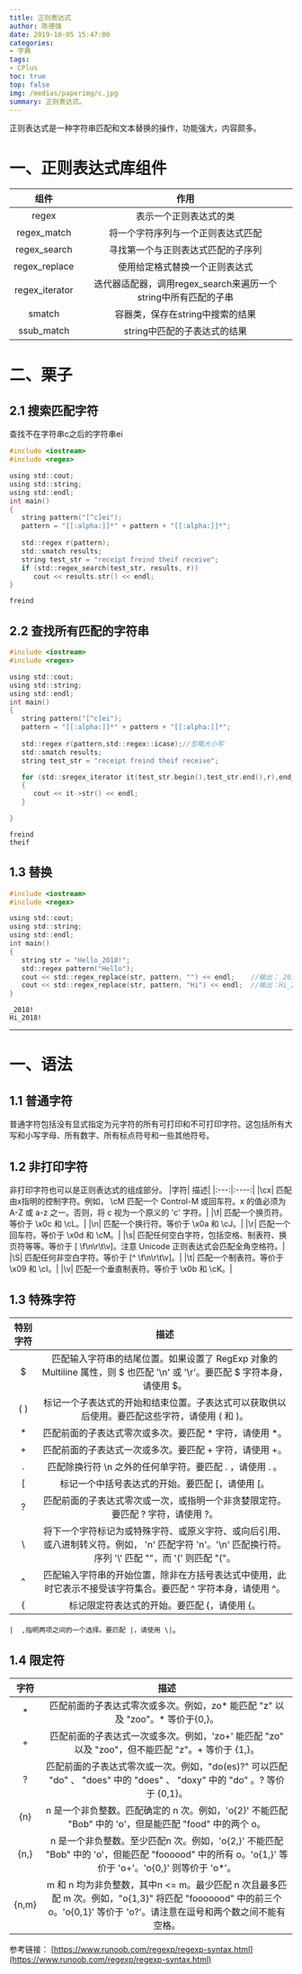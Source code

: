 ```yaml
---
title: 正则表达式
author: 陈德强
date: 2019-10-05 15:47:00
categories:
- 字典
tags:
- CPlus
toc: true
top: false
img: /medias/paperimg/c.jpg
summary: 正则表达式。
---
```



正则表达式是一种字符串匹配和文本替换的操作，功能强大，内容颇多。
# 一、正则表达式库组件
|组件|作用|
|:---:|:----:|
|regex|表示一个正则表达式的类|
|regex_match|将一个字符序列与一个正则表达式匹配|
|regex_search|寻找第一个与正则表达式匹配的子序列|
|regex_replace|使用给定格式替换一个正则表达式|
|regex_iterator|迭代器适配器，调用regex_search来遍历一个string中所有匹配的子串|
|smatch|容器类，保存在string中搜索的结果|
|ssub_match|string中匹配的子表达式的结果|
#  二、栗子
## 2.1 搜索匹配字符
查找不在字符串c之后的字符串ei
```c
#include <iostream>
#include <regex>

using std::cout;
using std::string;
using std::endl;
int main()
{
   string pattern("[^c]ei");
   pattern = "[[:alpha:]]*" + pattern + "[[:alpha:]]*";
  
   std::regex r(pattern);
   std::smatch results;
   string test_str = "receipt freind theif receive";
   if (std::regex_search(test_str, results, r))
      cout << results.str() << endl;
}
```
```
freind 
```
## 2.2 查找所有匹配的字符串
```c
#include <iostream>
#include <regex>

using std::cout;
using std::string;
using std::endl;
int main()
{
   string pattern("[^c]ei");
   pattern = "[[:alpha:]]*" + pattern + "[[:alpha:]]*";
  
   std::regex r(pattern,std::regex::icase);//忽略大小写
   std::smatch results;
   string test_str = "receipt freind theif receive";

   for (std::sregex_iterator it(test_str.begin(),test_str.end(),r),end_it;it!=end_it;++it )
   {
      cout << it->str() << endl;
   }

}
```
```
freind 
theif
```
## 1.3 替换
```c
#include <iostream>
#include <regex>

using std::cout;
using std::string;
using std::endl;
int main()
{
   string str = "Hello_2018!";
   std::regex pattern("Hello");
   cout << std::regex_replace(str, pattern, "") << endl;	//输出：_2018，将Hello替换为""
   cout << std::regex_replace(str, pattern, "Hi") << endl;	//输出：Hi_2018，将Hello替换为Hi
}
```
```
_2018!
Hi_2018!
```
----------------------------------------------------------------
# 一、语法
## 1.1 普通字符
普通字符包括没有显式指定为元字符的所有可打印和不可打印字符。这包括所有大写和小写字母、所有数字、所有标点符号和一些其他符号。
## 1.2 非打印字符
非打印字符也可以是正则表达式的组成部分。
|字符|	描述|
|:---:|:----:|
|\cx|	匹配由x指明的控制字符。例如， \cM 匹配一个 Control-M 或回车符。x 的值必须为 A-Z 或 a-z 之一。否则，将 c 视为一个原义的 'c' 字符。|
|\f|	匹配一个换页符。等价于 \x0c 和 \cL。|
|\n|	匹配一个换行符。等价于 \x0a 和 \cJ。|
|\r|	匹配一个回车符。等价于 \x0d 和 \cM。|
|\s|	匹配任何空白字符，包括空格、制表符、换页符等等。等价于 [ \f\n\r\t\v]。注意 Unicode 正则表达式会匹配全角空格符。|
|\S|	匹配任何非空白字符。等价于 [^ \f\n\r\t\v]。|
|\t|	匹配一个制表符。等价于 \x09 和 \cI。|
|\v|	匹配一个垂直制表符。等价于 \x0b 和 \cK。|
## 1.3 特殊字符
|特别字符|	描述|
|:---:|:----:|
|$|	匹配输入字符串的结尾位置。如果设置了 RegExp 对象的 Multiline 属性，则 $ 也匹配 '\n' 或 '\r'。要匹配 $ 字符本身，请使用 \$。|
|( )	|标记一个子表达式的开始和结束位置。子表达式可以获取供以后使用。要匹配这些字符，请使用 \( 和 \)。|
|*|	匹配前面的子表达式零次或多次。要匹配 * 字符，请使用 \*。|
|+|	匹配前面的子表达式一次或多次。要匹配 + 字符，请使用 \+。|
|.|	匹配除换行符 \n 之外的任何单字符。要匹配 . ，请使用 \. 。|
|[|	标记一个中括号表达式的开始。要匹配 [，请使用 \[。|
|?|	匹配前面的子表达式零次或一次，或指明一个非贪婪限定符。要匹配 ? 字符，请使用 \?。|
| \ |	将下一个字符标记为或特殊字符、或原义字符、或向后引用、或八进制转义符。例如， 'n' 匹配字符 'n'。'\n' 匹配换行符。序列 '\\' 匹配 "\"，而 '\(' 则匹配 "("。|
| ^ |	匹配输入字符串的开始位置，除非在方括号表达式中使用，此时它表示不接受该字符集合。要匹配 ^ 字符本身，请使用 \^。|
| { |	标记限定符表达式的开始。要匹配 {，请使用 \{。|

`|	,指明两项之间的一个选择。要匹配 |，请使用 \|`。
## 1.4 限定符
|字符|	描述|
|:---:|:----:|
|*|	匹配前面的子表达式零次或多次。例如，zo* 能匹配 "z" 以及 "zoo"。* 等价于{0,}。|
|+|	匹配前面的子表达式一次或多次。例如，'zo+' 能匹配 "zo" 以及 "zoo"，但不能匹配 "z"。+ 等价于 {1,}。|
|?	|匹配前面的子表达式零次或一次。例如，"do(es)?" 可以匹配 "do" 、 "does" 中的 "does" 、 "doxy" 中的 "do" 。? 等价于 {0,1}。|
|{n}|	n 是一个非负整数。匹配确定的 n 次。例如，'o{2}' 不能匹配 "Bob" 中的 'o'，但是能匹配 "food" 中的两个 o。|
|{n,}	|n 是一个非负整数。至少匹配n 次。例如，'o{2,}' 不能匹配 "Bob" 中的 'o'，但能匹配 "foooood" 中的所有 o。'o{1,}' 等价于 'o+'。'o{0,}' 则等价于 'o*'。|
|{n,m}|	m 和 n 均为非负整数，其中n <= m。最少匹配 n 次且最多匹配 m 次。例如，"o{1,3}" 将匹配 "fooooood" 中的前三个 o。'o{0,1}' 等价于 'o?'。请注意在逗号和两个数之间不能有空格。|


参考链接：
[https://www.runoob.com/regexp/regexp-syntax.html](https://www.runoob.com/regexp/regexp-syntax.html)
